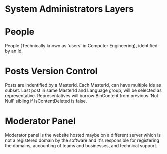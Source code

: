System Administrators Layers
===

# People
People (Technically known as 'users' in Computer Engineering), identified by an Id.

# Posts Version Control
Posts are indentified by a MasterId. Each MasterId, can have
multiple Ids as subset. Last post in same MasterId and Language group,
will be selected as representative. Representatives will borrow BinContent
from previous 'Not Null' sibling if IsContentDeleted is false.

# Moderator Panel
Moderator panel is the website hosted maybe on a different server
which is not a registered domain by the software
and it's responsible for registering the domains,
accounting of teams and businesses,
and technical support.
